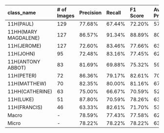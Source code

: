 | class_name           | # of Images   | Precision   | Recall   | F1 Score   | Average Precision   |
|:---------------------|:--------------|:------------|:---------|:-----------|:--------------------|
| 11H(PAUL)            | 129           | 77.68%      | 67.44%   | 72.20%     | 57.25%              |
| 11HH(MARY MAGDALENE) | 127           | 86.57%      | 91.34%   | 88.89%     | 80.34%              |
| 11H(JEROME)          | 127           | 72.60%      | 83.46%   | 77.66%     | 63.03%              |
| 11H(JOHN)            | 95            | 72.48%      | 83.16%   | 77.45%     | 62.12%              |
| 11H(ANTONY ABBOT)    | 83            | 81.69%      | 69.88%   | 75.32%     | 59.98%              |
| 11H(PETER)           | 72            | 86.36%      | 79.17%   | 82.61%     | 70.11%              |
| 11H(MATTHEW)         | 70            | 82.35%      | 80.00%   | 81.16%     | 67.50%              |
| 11HH(CATHERINE)      | 63            | 75.00%      | 66.67%   | 70.59%     | 52.43%              |
| 11H(LUKE)            | 51            | 87.80%      | 70.59%   | 78.26%     | 63.72%              |
| 11H(FRANCIS)         | 46            | 63.33%      | 82.61%   | 71.70%     | 53.25%              |
| Macro                | -             | 78.59%      | 77.43%   | 77.58%     | 62.97%              |
| Micro                | -             | 78.22%      | 78.22%   | 78.22%     | 63.36%              |